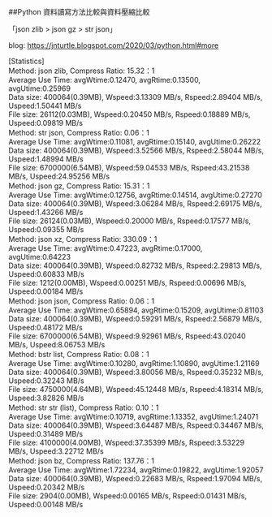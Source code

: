 ##Python 資料讀寫方法比較與資料壓縮比較

「json zlib > json gz > str json」

blog: https://jnturtle.blogspot.com/2020/03/python.html#more


[Statistics]</br>
Method: json zlib, Compress Ratio: 15.32：1 </br>
Average Use Time: avgWtime:0.12470, avgRtime:0.13500, avgUtime:0.25969 </br>
Data size: 400064(0.39MB), Wspeed:3.13309 MB/s, Rspeed:2.89404 MB/s, Uspeed:1.50441 MB/s</br>
File size: 26112(0.03MB), Wspeed:0.20450 MB/s, Rspeed:0.18889 MB/s, Uspeed:0.09819 MB/s</br>
Method: str json, Compress Ratio: 0.06：1 </br>
Average Use Time: avgWtime:0.11081, avgRtime:0.15140, avgUtime:0.26222 </br>
Data size: 400064(0.39MB), Wspeed:3.52566 MB/s, Rspeed:2.58044 MB/s, Uspeed:1.48994 MB/s </br>
File size: 6700000(6.54MB), Wspeed:59.04533 MB/s, Rspeed:43.21538 MB/s, Uspeed:24.95256 MB/s </br>
Method: json gz, Compress Ratio: 15.31：1</br>
Average Use Time: avgWtime:0.12756, avgRtime:0.14514, avgUtime:0.27270</br>
Data size: 400064(0.39MB), Wspeed:3.06284 MB/s, Rspeed:2.69175 MB/s, Uspeed:1.43266 MB/s</br>
File size: 26124(0.03MB), Wspeed:0.20000 MB/s, Rspeed:0.17577 MB/s, Uspeed:0.09355 MB/s</br>
Method: json xz, Compress Ratio: 330.09：1</br>
Average Use Time: avgWtime:0.47223, avgRtime:0.17000, avgUtime:0.64223</br>
Data size: 400064(0.39MB), Wspeed:0.82732 MB/s, Rspeed:2.29813 MB/s, Uspeed:0.60833 MB/s</br>
File size: 1212(0.00MB), Wspeed:0.00251 MB/s, Rspeed:0.00696 MB/s, Uspeed:0.00184 MB/s</br>
Method: json json, Compress Ratio: 0.06：1</br>
Average Use Time: avgWtime:0.65894, avgRtime:0.15209, avgUtime:0.81103</br>
Data size: 400064(0.39MB), Wspeed:0.59291 MB/s, Rspeed:2.56879 MB/s, Uspeed:0.48172 MB/s</br>
File size: 6700000(6.54MB), Wspeed:9.92961 MB/s, Rspeed:43.02040 MB/s, Uspeed:8.06753 MB/s</br>
Method: bstr list, Compress Ratio: 0.08：1</br>
Average Use Time: avgWtime:0.10280, avgRtime:1.10890, avgUtime:1.21169</br>
Data size: 400064(0.39MB), Wspeed:3.80056 MB/s, Rspeed:0.35232 MB/s, Uspeed:0.32243 MB/s</br>
File size: 4750000(4.64MB), Wspeed:45.12448 MB/s, Rspeed:4.18314 MB/s, Uspeed:3.82826 MB/s</br>
Method: str str (list), Compress Ratio: 0.10：1</br>
Average Use Time: avgWtime:0.10719, avgRtime:1.13352, avgUtime:1.24071</br>
Data size: 400064(0.39MB), Wspeed:3.64487 MB/s, Rspeed:0.34467 MB/s, Uspeed:0.31489 MB/s</br>
File size: 4100000(4.00MB), Wspeed:37.35399 MB/s, Rspeed:3.53229 MB/s, Uspeed:3.22712 MB/s</br>
Method: json bz, Compress Ratio: 137.76：1</br>
Average Use Time: avgWtime:1.72234, avgRtime:0.19822, avgUtime:1.92057</br>
Data size: 400064(0.39MB), Wspeed:0.22683 MB/s, Rspeed:1.97094 MB/s, Uspeed:0.20342 MB/s</br>
File size: 2904(0.00MB), Wspeed:0.00165 MB/s, Rspeed:0.01431 MB/s, Uspeed:0.00148 MB/s</br>

